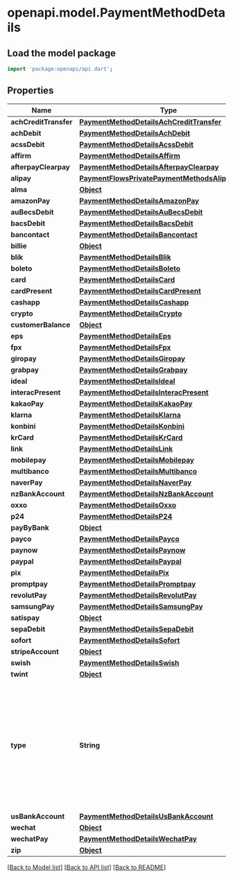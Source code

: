 # openapi.model.PaymentMethodDetails

## Load the model package
```dart
import 'package:openapi/api.dart';
```

## Properties
Name | Type | Description | Notes
------------ | ------------- | ------------- | -------------
**achCreditTransfer** | [**PaymentMethodDetailsAchCreditTransfer**](PaymentMethodDetailsAchCreditTransfer.md) |  | [optional] 
**achDebit** | [**PaymentMethodDetailsAchDebit**](PaymentMethodDetailsAchDebit.md) |  | [optional] 
**acssDebit** | [**PaymentMethodDetailsAcssDebit**](PaymentMethodDetailsAcssDebit.md) |  | [optional] 
**affirm** | [**PaymentMethodDetailsAffirm**](PaymentMethodDetailsAffirm.md) |  | [optional] 
**afterpayClearpay** | [**PaymentMethodDetailsAfterpayClearpay**](PaymentMethodDetailsAfterpayClearpay.md) |  | [optional] 
**alipay** | [**PaymentFlowsPrivatePaymentMethodsAlipayDetails**](PaymentFlowsPrivatePaymentMethodsAlipayDetails.md) |  | [optional] 
**alma** | [**Object**](.md) |  | [optional] 
**amazonPay** | [**PaymentMethodDetailsAmazonPay**](PaymentMethodDetailsAmazonPay.md) |  | [optional] 
**auBecsDebit** | [**PaymentMethodDetailsAuBecsDebit**](PaymentMethodDetailsAuBecsDebit.md) |  | [optional] 
**bacsDebit** | [**PaymentMethodDetailsBacsDebit**](PaymentMethodDetailsBacsDebit.md) |  | [optional] 
**bancontact** | [**PaymentMethodDetailsBancontact**](PaymentMethodDetailsBancontact.md) |  | [optional] 
**billie** | [**Object**](.md) |  | [optional] 
**blik** | [**PaymentMethodDetailsBlik**](PaymentMethodDetailsBlik.md) |  | [optional] 
**boleto** | [**PaymentMethodDetailsBoleto**](PaymentMethodDetailsBoleto.md) |  | [optional] 
**card** | [**PaymentMethodDetailsCard**](PaymentMethodDetailsCard.md) |  | [optional] 
**cardPresent** | [**PaymentMethodDetailsCardPresent**](PaymentMethodDetailsCardPresent.md) |  | [optional] 
**cashapp** | [**PaymentMethodDetailsCashapp**](PaymentMethodDetailsCashapp.md) |  | [optional] 
**crypto** | [**PaymentMethodDetailsCrypto**](PaymentMethodDetailsCrypto.md) |  | [optional] 
**customerBalance** | [**Object**](.md) |  | [optional] 
**eps** | [**PaymentMethodDetailsEps**](PaymentMethodDetailsEps.md) |  | [optional] 
**fpx** | [**PaymentMethodDetailsFpx**](PaymentMethodDetailsFpx.md) |  | [optional] 
**giropay** | [**PaymentMethodDetailsGiropay**](PaymentMethodDetailsGiropay.md) |  | [optional] 
**grabpay** | [**PaymentMethodDetailsGrabpay**](PaymentMethodDetailsGrabpay.md) |  | [optional] 
**ideal** | [**PaymentMethodDetailsIdeal**](PaymentMethodDetailsIdeal.md) |  | [optional] 
**interacPresent** | [**PaymentMethodDetailsInteracPresent**](PaymentMethodDetailsInteracPresent.md) |  | [optional] 
**kakaoPay** | [**PaymentMethodDetailsKakaoPay**](PaymentMethodDetailsKakaoPay.md) |  | [optional] 
**klarna** | [**PaymentMethodDetailsKlarna**](PaymentMethodDetailsKlarna.md) |  | [optional] 
**konbini** | [**PaymentMethodDetailsKonbini**](PaymentMethodDetailsKonbini.md) |  | [optional] 
**krCard** | [**PaymentMethodDetailsKrCard**](PaymentMethodDetailsKrCard.md) |  | [optional] 
**link** | [**PaymentMethodDetailsLink**](PaymentMethodDetailsLink.md) |  | [optional] 
**mobilepay** | [**PaymentMethodDetailsMobilepay**](PaymentMethodDetailsMobilepay.md) |  | [optional] 
**multibanco** | [**PaymentMethodDetailsMultibanco**](PaymentMethodDetailsMultibanco.md) |  | [optional] 
**naverPay** | [**PaymentMethodDetailsNaverPay**](PaymentMethodDetailsNaverPay.md) |  | [optional] 
**nzBankAccount** | [**PaymentMethodDetailsNzBankAccount**](PaymentMethodDetailsNzBankAccount.md) |  | [optional] 
**oxxo** | [**PaymentMethodDetailsOxxo**](PaymentMethodDetailsOxxo.md) |  | [optional] 
**p24** | [**PaymentMethodDetailsP24**](PaymentMethodDetailsP24.md) |  | [optional] 
**payByBank** | [**Object**](.md) |  | [optional] 
**payco** | [**PaymentMethodDetailsPayco**](PaymentMethodDetailsPayco.md) |  | [optional] 
**paynow** | [**PaymentMethodDetailsPaynow**](PaymentMethodDetailsPaynow.md) |  | [optional] 
**paypal** | [**PaymentMethodDetailsPaypal**](PaymentMethodDetailsPaypal.md) |  | [optional] 
**pix** | [**PaymentMethodDetailsPix**](PaymentMethodDetailsPix.md) |  | [optional] 
**promptpay** | [**PaymentMethodDetailsPromptpay**](PaymentMethodDetailsPromptpay.md) |  | [optional] 
**revolutPay** | [**PaymentMethodDetailsRevolutPay**](PaymentMethodDetailsRevolutPay.md) |  | [optional] 
**samsungPay** | [**PaymentMethodDetailsSamsungPay**](PaymentMethodDetailsSamsungPay.md) |  | [optional] 
**satispay** | [**Object**](.md) |  | [optional] 
**sepaDebit** | [**PaymentMethodDetailsSepaDebit**](PaymentMethodDetailsSepaDebit.md) |  | [optional] 
**sofort** | [**PaymentMethodDetailsSofort**](PaymentMethodDetailsSofort.md) |  | [optional] 
**stripeAccount** | [**Object**](.md) |  | [optional] 
**swish** | [**PaymentMethodDetailsSwish**](PaymentMethodDetailsSwish.md) |  | [optional] 
**twint** | [**Object**](.md) |  | [optional] 
**type** | **String** | The type of transaction-specific details of the payment method used in the payment. See [PaymentMethod.type](https://stripe.com/docs/api/payment_methods/object#payment_method_object-type) for the full list of possible types. An additional hash is included on `payment_method_details` with a name matching this value. It contains information specific to the payment method. | 
**usBankAccount** | [**PaymentMethodDetailsUsBankAccount**](PaymentMethodDetailsUsBankAccount.md) |  | [optional] 
**wechat** | [**Object**](.md) |  | [optional] 
**wechatPay** | [**PaymentMethodDetailsWechatPay**](PaymentMethodDetailsWechatPay.md) |  | [optional] 
**zip** | [**Object**](.md) |  | [optional] 

[[Back to Model list]](../README.md#documentation-for-models) [[Back to API list]](../README.md#documentation-for-api-endpoints) [[Back to README]](../README.md)


